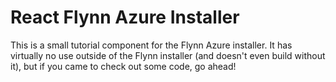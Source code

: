 # React Flynn Azure Installer
This is a small tutorial component for the Flynn Azure installer. It has virtually no use outside of the Flynn installer (and doesn't even build without it), but if you came to check out some code, go ahead!